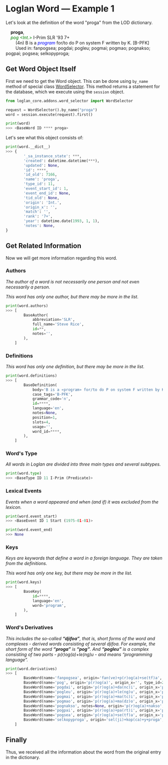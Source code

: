 
# Loglan Word — Example 1
Let's look at the definition of the word "proga" from the LOD dictionary.

&nbsp;&nbsp;&nbsp;&nbsp;__proga__,<br>
&nbsp;&nbsp;&nbsp;&nbsp;<font color="green">_pog <Int.>_</font> I-Prim SLR '93 7+<br>
&nbsp;&nbsp;&nbsp;&nbsp;&nbsp;&nbsp;&nbsp;&nbsp;(4n) B is a <font color="blue">_program_</font> for/to do P on system F written by K. [B-PFK]<br>
&nbsp;&nbsp;&nbsp;&nbsp;&nbsp;&nbsp;&nbsp;&nbsp;Used in: fanpogsea; pogdai; pogleu; pogmai; pogmao; pognakso; pogpai; pogsea; selkopyproga;

## Get Word Object Itself
First we need to get the Word object.
This can be done using `by_name` method of special class [WordSelector](word_selector.md). 
This method returns a statement for the database, which we execute using the `session` object.

```python
from loglan_core.addons.word_selector import WordSelector

request = WordSelector().by_name("proga")
word = session.execute(request).first()

print(word)
>>> <BaseWord ID **** proga>
```

Let's see what this object consists of:
```python
print(word.__dict__)
>>> {
        '_sa_instance_state': ***,
        'created': datetime.datetime(***),
        'updated': None,
        'id': ****,
        'id_old': 7166,
        'name': 'proga',
        'type_id': 11,
        'event_start_id': 1,
        'event_end_id': None,
        'tid_old': None,
        'origin': 'Int.',
        'origin_x': '', 
        'match': '',
        'rank': '7+',
        'year': datetime.date(1993, 1, 1),
        'notes': None,
}
```
## Get Related Information
Now we will get more information regarding this word.

### Authors
_The author of a word is not necessarily one person and not even necessarily a person._

_This word has only one author, but there may be more in the list._
```python
print(word.authors)
>>> [
        BaseAuthor(
            abbreviation='SLR',
            full_name='Steve Rice',
            id=**,
            notes='',
        ),
    ]
```

### Definitions
_This word has only one definition, but there may be more in the list._
```python
print(word.definitions)
>>> [
        BaseDefinition(
            body='B is a «program» for/to do P on system F written by K.',
            case_tags='B-PFK',
            grammar_code='n',
            id=****,
            language='en', 
            notes=None, 
            position=1, 
            slots=4, 
            usage='', 
            word_id=****,
        ),
    ]
```

### Word's Type
_All words in Loglan are divided into three main types and several subtypes._
```python
print(word.type)
>>> <BaseType ID 11 I-Prim (Predicate)>
```

### Lexical Events
_Events when a word appeared and when (and if) it was excluded from the lexicon._
```python
print(word.event_start)
>>> <BaseEvent ID 1 Start (1975-01-01)>

print(word.event_end)
>>> None
```

### Keys
_Keys are keywords that define a word in a foreign language. They are taken from the definitions._

_This word has only one key, but there may be more in the list._

```python
print(word.keys)
>>> [
        BaseKey(
            id=****,
            language='en',
            word='program',
        ), 
    ]
```

### Word's Derivatives
_This includes the so-called __“djifoa”__, that is, short forms of the word and complexes - 
derived words consisting of several djifoa. For example, the short form of the word __“proga”__ is __“pog”__. 
And __“pogleu”__ is a complex consisting of two parts - p(r)og(a)+le(ng)u - and means “programming language”._
```python
print(word.derivatives)
>>> [
        BaseWord(name='fanpogsea', origin='fan(ve)+p(r)og(a)+se(tf)a', origin_x='reverse program set', type_id=6, ...),
        BaseWord(name='pog', origin='p(r)og(a)', origin_x='', type_id=2, ...), 
        BaseWord(name='pogdai', origin='p(r)og(a)+da(nc)i', origin_x='program design', type_id=5, ...), 
        BaseWord(name='pogleu', origin='p(r)og(a)+le(ng)u', origin_x='program language', type_id=5, ...), 
        BaseWord(name='pogmai', origin='p(r)og(a)+ma(tc)i', origin_x='program(mable) machine', type_id=5, ...), 
        BaseWord(name='pogmao', origin='p(r)og(a)+ma(dz)o', origin_x='program make', type_id=5, ...), 
        BaseWord(name='pognakso', notes=None, origin='p(r)og(a)+nakso', origin_x='program fix', type_id=5, ...), 
        BaseWord(name='pogpai', origin='p(r)og(a)+pa(rt)i', origin_x='program part', type_id=5, ...), 
        BaseWord(name='pogsea', origin='p(r)og(a)+se(tf)a', origin_x='program set', type_id=5, ...), 
        BaseWord(name='selkopyproga', origin='sel(ji)+kop(ca)+y+proga', origin_x='self copy program', type_id=6, ...),
    ]
```

## Finally
Thus, we received all the information about the word from the original entry in the dictionary.
